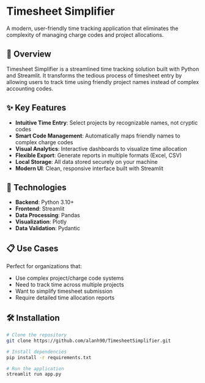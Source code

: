 # Timesheet Simplifier

A modern, user-friendly time tracking application that eliminates the complexity of managing charge codes and project allocations.

## 🎯 Overview

Timesheet Simplifier is a streamlined time tracking solution built with Python and Streamlit. It transforms the tedious process of timesheet entry by allowing users to track time using friendly project names instead of complex accounting codes.

## ✨ Key Features

- **Intuitive Time Entry**: Select projects by recognizable names, not cryptic codes
- **Smart Code Management**: Automatically maps friendly names to complex charge codes
- **Visual Analytics**: Interactive dashboards to visualize time allocation
- **Flexible Export**: Generate reports in multiple formats (Excel, CSV)
- **Local Storage**: All data stored securely on your machine
- **Modern UI**: Clean, responsive interface built with Streamlit

## 🚀 Technologies

- **Backend**: Python 3.10+
- **Frontend**: Streamlit
- **Data Processing**: Pandas
- **Visualization**: Plotly
- **Data Validation**: Pydantic

## 📋 Use Cases

Perfect for organizations that:
- Use complex project/charge code systems
- Need to track time across multiple projects
- Want to simplify timesheet submission
- Require detailed time allocation reports

## 🛠️ Installation

```bash
# Clone the repository
git clone https://github.com/alanh90/TimesheetSimplifier.git

# Install dependencies
pip install -r requirements.txt

# Run the application
streamlit run app.py